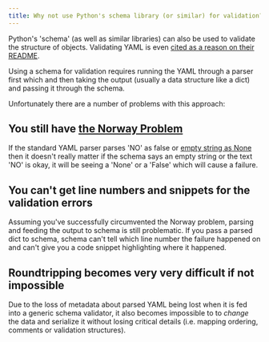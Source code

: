 ```yaml
---
title: Why not use Python's schema library (or similar) for validation?
---
```


Python's 'schema' (as well as similar libraries) can also be used to validate
the structure of objects. Validating YAML is even [cited as a reason on their
README](https://github.com/keleshev/schema).

Using a schema for validation requires running the YAML through a parser
first which and then taking the output (usually a data structure like a dict)
and passing it through the schema.

Unfortunately there are a number of problems with this approach:


## You still have [the Norway Problem](../../why/implicit-typing-removed)

If the standard YAML parser parses 'NO' as false or [empty string as
None](https://github.com/Grokzen/pykwalify/issues/77) then it doesn't
really matter if the schema says an empty string or the text 'NO' is
okay, it will be seeing a 'None' or a 'False' which will cause a failure.


## You can't get line numbers and snippets for the validation errors

Assuming you've successfully circumvented the Norway problem, parsing
and feeding the output to schema is still problematic. If you pass a
parsed dict to schema, schema can't tell which line number the failure
happened on and can't give you a code snippet highlighting where it
happened.


## Roundtripping becomes very very difficult if not impossible

Due to the loss of metadata about parsed YAML being lost when it
is fed into a generic schema validator, it also becomes impossible to
to *change* the data and serialize it without losing critical
details (i.e. mapping ordering, comments or validation structures).
